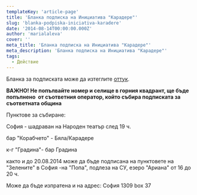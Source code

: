 ```yaml
---
templateKey: 'article-page'
title: 'Бланка подписка на Инициатива "Карадере"'
slug: 'blanka-podpiska-iniciativa-karadere'
date: '2014-08-14T00:00:00.000Z'
author: 'marialaleva'
cover: ''
meta_title: 'Бланка подписка на Инициатива "Карадере"'
meta_description: 'Бланка подписка на Инициатива "Карадере"'
tags:
  - Действие
---
```


Бланка за подписката може да изтеглите [оттук](https://docs.google.com/file/d/0B3LuVfWDd3s3ZDY2T3dER0h5WmM/edit).

**ВАЖНО! Не попълвайте номер и селище в горния квадрант, ще бъде попълнено  от съответния оператор, който събира подписката за съответната община**

Пунктове за събиране:

София - шадраван на Народен театър след 19 ч.

бар "Корабчето" - Бяла/Карадере

к-г "Градина"- бар Градина

както и до 20.08.2014 може да бъде подписана на пунктовете на "Зелените" в София -на "Попа", подлеза на СУ, езеро "Ариана" от 16 до 20 ч.

Може да бъде изпратена и на адрес: София 1309 box 37
